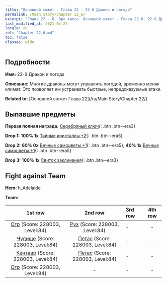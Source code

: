 ```yaml
---
title: "Основной сюжет - Глава 22 - 22-6 Дракон и погода"
permalink: /Main Story/Chapter 22_6/
excerpt: "Глава 22 - 6. Эра хаоса  Основной сюжет - Глава 22_6. 22-6 Дракон и погода"
last_modified_at: 2021-04-27
locale: ru
ref: "Chapter 22_6.md"
toc: false
classes: wide
---
```


## Подробности

 **Имя:** 22-6 Дракон и погода

 **Описание:** Многие драконы могут управлять погодой, временно меняя климат. Это позволяет им устраивать быстрые, непредсказуемые атаки.

 **Related to:** [Основной сюжет Глава 22](/ru/Main Story/Chapter 22/)

## Выпавшие предметы

 **Первая полная награда:** [Серебряный ключ](/ItemsRU/con_693/){: .btn .btn--era3}

 **Drop 1:** **100% 1x** [Тайные кристаллы +2](/ItemsRU/mat_80/){: .btn .btn--era5}

 **Drop 2:** **60% 0x** [Вечные самоцветы +1](/ItemsRU/mat_72/){: .btn .btn--era5}, **40% 1x** [Вечные самоцветы +1](/ItemsRU/mat_72/){: .btn .btn--era5}

 **Drop 3:** **100% 1x** [Свиток заклинания](/ItemsRU/con_694/){: .btn .btn--era3}


## Fight against Team
 **Hero:** h_Adelaide

 **Team:**


  | 1st row | 2nd row | 3rd row | 4th row |
  |:----:|:----:|:----|:----:|
  | [Огр](/ru/units/Ogre/) (Score: 228003, Level:84)  | [Рух](/ru/units/Roc/) (Score: 228003, Level:84)  | - | - |
  | [Чудище](/ru/units/Behemoth/) (Score: 228003, Level:84)  | [Пегас](/ru/units/Pegasus/) (Score: 228003, Level:84)  | - | - |
  | [Кентавр](/ru/units/Centaur/) (Score: 228003, Level:84)  | [Пегас](/ru/units/Pegasus/) (Score: 228003, Level:84)  | - | - |
  | [Огр](/ru/units/Ogre/) (Score: 228003, Level:84)  | - | - | - |



